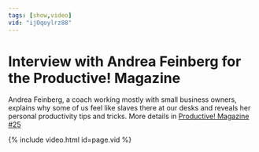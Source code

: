 ```yaml
---
tags: [show,video]
vid: "ijOqoylrz88"
---
```


# Interview with Andrea Feinberg for the Productive! Magazine


Andrea Feinberg, a coach working mostly with small business owners, explains why some of us feel like slaves there at our desks and reveals her personal productivity tips and tricks. More details in [Productive! Magazine #25](http://ProductiveMag.com)

{% include video.html id=page.vid %}

<!--More-->


[ps]: http://michaelsliwinski.com/show
[itunesv]: http://michaelsliwinski.com/go/itunesvideo
[itunesa]: http://michaelsliwinski.com/go/itunesaudio


[n]: https://michael.gratis/nozbe